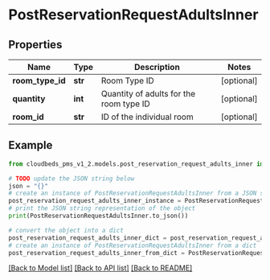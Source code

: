 # PostReservationRequestAdultsInner


## Properties

Name | Type | Description | Notes
------------ | ------------- | ------------- | -------------
**room_type_id** | **str** | Room Type ID | [optional] 
**quantity** | **int** | Quantity of adults for the room type ID | [optional] 
**room_id** | **str** | ID of the individual room | [optional] 

## Example

```python
from cloudbeds_pms_v1_2.models.post_reservation_request_adults_inner import PostReservationRequestAdultsInner

# TODO update the JSON string below
json = "{}"
# create an instance of PostReservationRequestAdultsInner from a JSON string
post_reservation_request_adults_inner_instance = PostReservationRequestAdultsInner.from_json(json)
# print the JSON string representation of the object
print(PostReservationRequestAdultsInner.to_json())

# convert the object into a dict
post_reservation_request_adults_inner_dict = post_reservation_request_adults_inner_instance.to_dict()
# create an instance of PostReservationRequestAdultsInner from a dict
post_reservation_request_adults_inner_from_dict = PostReservationRequestAdultsInner.from_dict(post_reservation_request_adults_inner_dict)
```
[[Back to Model list]](../README.md#documentation-for-models) [[Back to API list]](../README.md#documentation-for-api-endpoints) [[Back to README]](../README.md)


